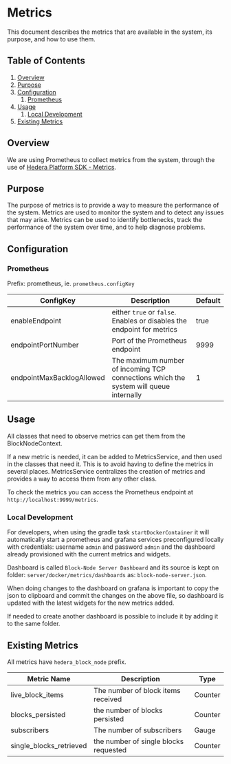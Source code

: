 # Metrics
This document describes the metrics that are available in the system, its purpose, and how to use them.

## Table of Contents

1. [Overview](#overview)
1. [Purpose](#purpose)
1. [Configuration](#configuration)
    1. [Prometheus](#prometheus)
1. [Usage](#usage)
    1. [Local Development](#local-development)
1. [Existing Metrics](#existing-metrics)

## Overview

We are using Prometheus to collect metrics from the system, through the use of [Hedera Platform SDK - Metrics](https://github.com/hashgraph/hedera-services/blob/develop/platform-sdk/docs/base/metrics/metrics.md).

## Purpose

The purpose of metrics is to provide a way to measure the performance of the system. Metrics are used to monitor the system and to detect any issues that may arise. Metrics can be used to identify bottlenecks, track the performance of the system over time, and to help diagnose problems.

## Configuration

### Prometheus

Prefix: prometheus, ie. `prometheus.configKey`

| ConfigKey                  | Description                                                                           | Default     |
|----------------------------|---------------------------------------------------------------------------------------|-------------|
| enableEndpoint             | either `true` or `false`. Enables or disables the endpoint for metrics                | true        |
| endpointPortNumber         | Port of the Prometheus endpoint                                                       | 9999        |
| endpointMaxBacklogAllowed  | The maximum number of incoming TCP connections which the system will queue internally | 1           |

## Usage

All classes that need to observe metrics can get them from the BlockNodeContext.

If a new metric is needed, it can be added to MetricsService, and then used in the classes that need it. This is to avoid having to define the metrics in several places.
MetricsService centralizes the creation of metrics and provides a way to access them from any other class.

To check the metrics you can access the Prometheus endpoint at `http://localhost:9999/metrics`.

### Local Development

For developers, when using the gradle task `startDockerContainer` it will automatically start a prometheus and grafana services preconfigured locally with credentials: username `admin` and password  `admin` and the dashboard already provisioned with the current metrics and widgets. 

Dashboard is called `Block-Node Server Dashboard` and its source is kept on folder: `server/docker/metrics/dashboards` as: `block-node-server.json`.

When doing changes to the dashboard on grafana is important to copy the json to clipboard and commit the changes on the above file, so dashboard is updated with the latest widgets for the new metrics added.

If needed to create another dashboard is possible to include it by adding it to the same folder.

## Existing Metrics

All metrics have `hedera_block_node` prefix.

| Metric Name                     | Description                           | Type      |
|---------------------------------|---------------------------------------|-----------|
| live_block_items                | The number of block items received    | Counter   |
| blocks_persisted                | the number of blocks persisted        | Counter   |
| subscribers                     | The number of subscribers             | Gauge     |
| single_blocks_retrieved         | the number of single blocks requested | Counter   |

